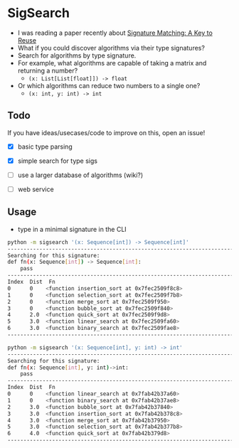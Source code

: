 # SigSearch

- I was reading a paper recently about [Signature Matching: A Key to Reuse](https://www.cs.cmu.edu/~wing/publications/ZaremskiWing93.pdf)
- What if you could discover algorithms via their type signatures?
- Search for algorithms by type signature.
- For example, what algorithms are capable of taking a matrix and returning a number?
    - `(x: List[List[float]]) -> float`
- Or which algorithms can reduce two numbers to a single one?
    - `(x: int, y: int) -> int`

## Todo

If you have ideas/usecases/code to improve on this, open an issue!

- [x] basic type parsing
- [x] simple search for type sigs
- [ ] use a larger database of algorithms (wiki?)
- [ ] web service


## Usage


- type in a minimal signature in the CLI

```bash
python -m sigsearch '(x: Sequence[int]) -> Sequence[int]'
----------------------------------------------------------------------------------------------------
Searching for this signature: 
def fn(x: Sequence[int]) -> Sequence[int]:
    pass
----------------------------------------------------------------------------------------------------
Index  Dist  Fn
0      0    <function insertion_sort at 0x7fec2509f8c8>
1      0    <function selection_sort at 0x7fec2509f7b8>
2      0    <function merge_sort at 0x7fec2509f950>
3      0    <function bubble_sort at 0x7fec2509f840>
4      2.0  <function quick_sort at 0x7fec2509f9d8>
5      3.0  <function linear_search at 0x7fec2509fa60>
6      3.0  <function binary_search at 0x7fec2509fae8>
----------------------------------------------------------------------------------------------------
```

```bash
python -m sigsearch '(x: Sequence[int], y: int) -> int'
----------------------------------------------------------------------------------------------------
Searching for this signature: 
def fn(x: Sequence[int], y: int)->int:
    pass
----------------------------------------------------------------------------------------------------
Index  Dist  Fn
0      0    <function linear_search at 0x7fab42b37a60>
1      0    <function binary_search at 0x7fab42b37ae8>
2      3.0  <function bubble_sort at 0x7fab42b37840>
3      3.0  <function insertion_sort at 0x7fab42b378c8>
4      3.0  <function merge_sort at 0x7fab42b37950>
5      3.0  <function selection_sort at 0x7fab42b377b8>
6      4.0  <function quick_sort at 0x7fab42b379d8>
----------------------------------------------------------------------------------------------------
```
